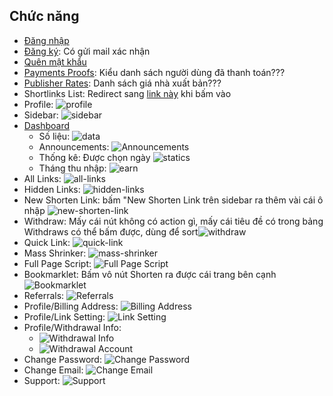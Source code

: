 ## Chức năng

- [Đăng nhập](https://earnow.online/auth/signin)
- [Đăng ký](https://earnow.online/auth/signup): Có gửi mail xác nhận
- [Quên mật khẩu](https://earnow.online/auth/forgot-password)
- [Payments Proofs](https://earnow.online/pages/payments-proofs): Kiểu danh sách người dùng đã thanh toán???
- [Publisher Rates](https://earnow.online/payout-rates): Danh sách giá nhà xuất bản???
- Shortlinks List: Redirect sang [link này](https://ad-doge.com/shorteners.html) khi bấm vào
- Profile: ![profile](/images/profile.png)
- Sidebar: ![sidebar](./images/sidebar.png)
- [Dashboard](https://earnow.online/member/dashboard)
  - Số liệu: ![data](./images/data.png)
  - Announcements: ![Announcements](./images/announcements.png)
  - Thống kê: Được chọn ngày ![statics](./images/statics.png)
  - Tháng thu nhập: ![earn](./images/earn.png)
- All Links: ![all-links](/images/all-links.png)
- Hidden Links: ![hidden-links](/images/hidden-links.png)
- New Shorten Link: bấm "New Shorten Link trên sidebar ra thêm vài cái ô nhập ![new-shorten-link](/images/new-shorten-link.png)
- Withdraw: Mấy cái nút không có action gì, mấy cái tiêu đề có trong bảng Withdraws có thể bấm được, dùng để sort![withdraw](/images/withdraw.png)
- Quick Link: ![quick-link](/images/quick-link.png)
- Mass Shrinker: ![mass-shrinker](/images/mass-shrinker.png)
- Full Page Script: ![Full Page Script](/images/full-page-script.png)
- Bookmarklet: Bấm vô nút Shorten ra được cái trang bên cạnh ![Bookmarklet](/images/bookmarklet.png)
- Referrals: ![Referrals](/images/referrals.png)
- Profile/Billing Address: ![Billing Address](/images/billing-address.png)
- Profile/Link Setting: ![Link Setting](/images/link-setting.png)
- Profile/Withdrawal Info:
  - ![Withdrawal Info](/images/withdrawal-info.png)
  - ![Withdrawal Account](/images/withdrawal-ccount.png)
- Change Password: ![Change Password](/images/change-password.png)
- Change Email: ![Change Email](/images/change-email.png)
- Support: ![Support](/images/support.png)
